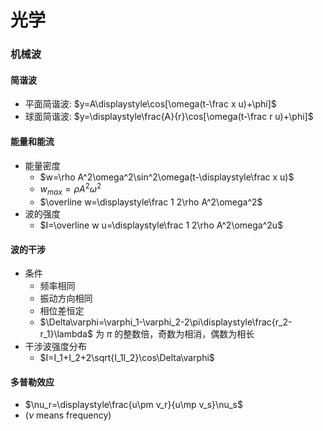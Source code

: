 # 光学
### 机械波
#### 简谐波
+ 平面简谐波: $y=A\displaystyle\cos[\omega(t-\frac x u)+\phi]$
+ 球面简谐波: $y=\displaystyle\frac{A}{r}\cos[\omega(t-\frac r u)+\phi]$
#### 能量和能流
+ 能量密度
    + $w=\rho A^2\omega^2\sin^2\omega(t-\displaystyle\frac x u)$
    + $w_{max}=\rho A^2\omega^2$
    + $\overline w=\displaystyle\frac 1 2\rho A^2\omega^2$
+ 波的强度
    + $I=\overline w u=\displaystyle\frac 1 2\rho A^2\omega^2u$
#### 波的干涉
+ 条件
    + 频率相同
    + 振动方向相同
    + 相位差恒定
    + $\Delta\varphi=\varphi_1-\varphi_2-2\pi\displaystyle\frac{r_2-r_1}\lambda$ 为 $\pi$ 的整数倍，奇数为相消，偶数为相长
+ 干涉波强度分布
    + $I=I_1+I_2+2\sqrt{I_1I_2}\cos\Delta\varphi$
#### 多普勒效应
+ $\nu_r=\displaystyle\frac{u\pm v_r}{u\mp v_s}\nu_s$
+ ($\nu$ means frequency)